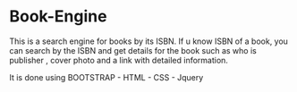 # Book-Engine
This is a search engine for books by its ISBN. If u know ISBN of a book, you can search by the ISBN and get details for the book such as who is publisher , cover photo and a link with detailed information.

It is done using BOOTSTRAP - HTML - CSS - Jquery
